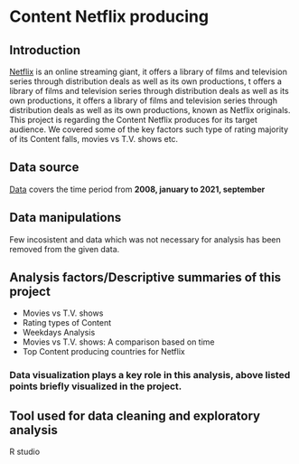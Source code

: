 # Content Netflix producing

## Introduction 
[Netflix](https://en.wikipedia.org/wiki/Netflix) is an online streaming giant,  it offers a library of films and television series through distribution deals as well as its own productions, t offers a library of films and television series through distribution deals as well as its own productions, it offers a library of films and television series through distribution deals as well as its own productions, known as Netflix originals. This project is regarding the Content Netflix produces for its target audience. We covered some of the key factors such type of rating majority of its Content falls, movies vs T.V. shows etc.

## Data source
[Data](https://www.kaggle.com/shivamb/netflix-shows) covers the time period from **2008, january to 2021, september**
## Data manipulations
Few incosistent and data which was not necessary for analysis has been removed from the given data.
## Analysis factors/Descriptive summaries of this project
- Movies vs T.V. shows
- Rating types of Content
- Weekdays Analysis
- Movies vs T.V. shows: A comparison based on time 
- Top Content producing countries for Netflix

### Data visualization plays a key role in this analysis, above listed points briefly visualized in the project.

## Tool used for data cleaning and exploratory analysis
R studio
